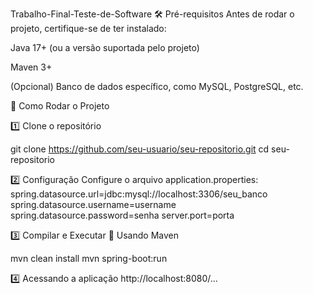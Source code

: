Trabalho-Final-Teste-de-Software
🛠 Pré-requisitos Antes de rodar o projeto, certifique-se de ter instalado:

Java 17+ (ou a versão suportada pelo projeto)

Maven 3+

(Opcional) Banco de dados específico, como MySQL, PostgreSQL, etc.

🚀 Como Rodar o Projeto

1️⃣ Clone o repositório

git clone https://github.com/seu-usuario/seu-repositorio.git cd seu-repositorio

2️⃣ Configuração Configure o arquivo application.properties: spring.datasource.url=jdbc:mysql://localhost:3306/seu_banco spring.datasource.username=username spring.datasource.password=senha server.port=porta

3️⃣ Compilar e Executar 🔹 Usando Maven

mvn clean install mvn spring-boot:run

4️⃣ Acessando a aplicação http://localhost:8080/...
